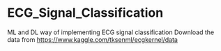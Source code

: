 # ECG_Signal_Classification
ML and DL way of implementing ECG signal classification 
Download the data from https://www.kaggle.com/tksenml/ecgkernel/data
